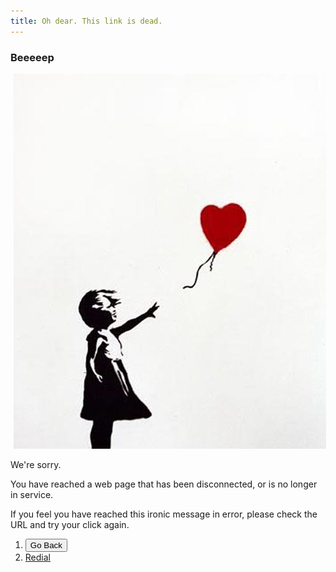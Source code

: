 ```yaml
---
title: Oh dear. This link is dead. 
---
```


### Beeeeep

<img src="/img/banksyheart.jpg" alt="Banksy heart" align="laft" hspace="5">

We're sorry. 

You have reached a web page that has been disconnected, or is no longer in service. 

If you feel you have reached this ironic message in error, please check the URL and try your click again.

1. <button onclick="goBack()">Go Back</button>
2. [Redial](keithbuhler.com)

<script>
function goBack() {
    window.history.back();
}
</script>


